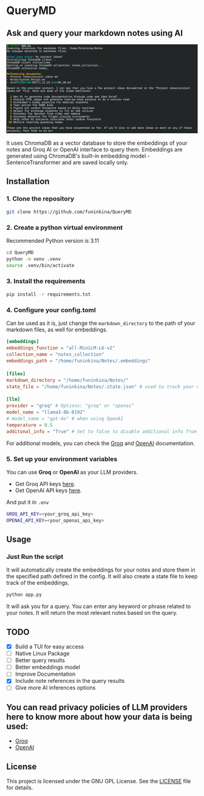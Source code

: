 # QueryMD
## Ask and query your markdown notes using AI

![Screenshot](Screenshot.png)

It uses ChromaDB as a vector database to store the embeddings of your notes and Groq AI or OpenAI interface to query them. Embeddings are generated using ChromaDB's built-in embedding model - SentenceTransformer and are saved locally only.

## Installation
### 1. Clone the repository
```bash
git clone https://github.com/funinkina/QueryMD
```
### 2. Create a python virtual environment
Recommended Python version is 3.11
```bash
cd QueryMD
python -m venv .venv
source .venv/bin/activate
```
### 3. Install the requirements
```bash
pip install -r requirements.txt
```
### 4. Configure your config.toml
Can be used as it is, just change the `markdown_directory` to the path of your markdown files, as well for embeddings.
```toml
[embeddings]
embeddings_function = "all-MiniLM-L6-v2"
collection_name = "notes_collection"
embeddings_path = "/home/funinkina/Notes/.embeddings"

[files]
markdown_directory = "/home/funinkina/Notes/"
state_file = "/home/funinkina/Notes/.state.json" # used to track your notes

[llm]
provider = "groq" # Options: "groq" or "openai"
model_name = "llama3-8b-8192"
# model_name = "gpt-4o" # when using OpenAI
temperature = 0.5
additonal_info = "True" # Set to false to disable additional info from the llm
```
For additional models, you can check the [Groq](https://console.groq.com/keys) and [OpenAI](https://platform.openai.com/docs/models) documentation.

### 5. Set up your environment variables
You can use **Groq** or **OpenAI** as your LLM providers.
- Get Groq API keys [here](https://console.groq.com/keys).
- Get OpenAI API keys [here](https://platform.openai.com/account/api-keys).

And put it in `.env`

```bash
GROQ_API_KEY=<your_groq_api_key>
OPENAI_API_KEY=<your_openai_api_key>
```

## Usage
### Just Run the script 
It will automatically create the embeddings for your notes and store them in the specified path defined in the config. It will also create a state file to keep track of the embeddings.
```bash
python app.py
```
It will ask you for a query. You can enter any keyword or phrase related to your notes. It will return the most relevant notes based on the query.

## TODO
- [x] Build a TUI for easy access
- [ ] Native Linux Package
- [ ] Better query results
- [ ] Better embeddings model
- [ ] Improve Documentation
- [x] Include note references in the query results
- [ ] Give more AI inferences options

## You can read privacy policies of LLM providers here to know more about how your data is being used:
- [Groq](https://groq.com/privacy-policy/)
- [OpenAI](https://platform.openai.com/docs/guides/your-data)
  
## License
This project is licensed under the GNU GPL License. See the [LICENSE](LICENSE) file for details.